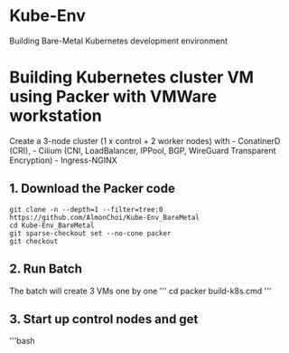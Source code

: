 # Kube-Env
Building Bare-Metal Kubernetes development environment

# Building Kubernetes cluster VM using Packer with VMWare workstation

Create a 3-node cluster (1 x control + 2 worker nodes) with 
    - ConatinerD (CRI), 
    - Cilium (CNI, LoadBalancer, IPPool, BGP, WireGuard Transparent Encryption) 
    - Ingress-NGINX

## 1. Download the Packer code
```
git clone -n --depth=1 --filter=tree:0 https://github.com/AlmonChoi/Kube-Env_BareMetal
cd Kube-Env_BareMetal
git sparse-checkout set --no-cone packer
git checkout
```

## 2. Run Batch
The batch will create 3 VMs one by one
'''
cd packer
build-k8s.cmd
'''

## 3. Start up control nodes and get 
'''bash

